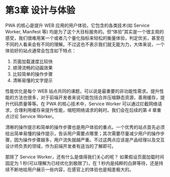 # 第3章 设计与体验

PWA 的核心是提升 WEB 应用的用户体验，它包含的各类技术(如 Service Worker, Manifest 等) 均是为了这个大目标服务的。但“体验”其实是一个很主观的感受，我们很难用某一个或者几个量化指标来轻松的衡量体验，判定优劣，甚至在不同的人看来会有不同的理解。不过这也不表示我们就无能为力，大体来说，一个体验好的站点通常会包含如下特点：

1. 页面加载速度比较快
2. 顺滑流畅的动画效果
3. 比较简单的操作步骤
4. 清晰易懂的文字提示

性能优化是每个 WEB 站点共同的课题，可以说是最重要的非功能性需求。提升性能的方法也很多，对于前端开发者来说可能包括合并压缩静态资源，善用缓存，提升代码质量等等。在 PWA 的核心技术中，Service Worker 可以通过拦截网络请求，合理利用缓存来提升性能，缩短网络请求的耗时。我们会在后续的第 4 章重点讨论 Service Worker。

清晰的操作提示和简单的操作步骤也是用户体验的重点。一个优秀的站点首先必须给出简单易懂的操作提示，告诉用户需要点哪里；其次需要尽量减少用户的操作步骤，因为操作步骤越多，用户流失就越严重。不过这两点应该是产品经理以及交互设计师负责的领域，作为前端开发者有适当的了解即可。

那除了 Service Worker，还有什么是值得我们关心的呢？
如果假设页面加载时间固定为 1 秒(可以理解为已经优化到极限了)，在 1 秒内是纯粹的白屏等待，还是持续不断地给用户展示一些内容，在感官上的体验也是相差极大的。


 <!-- 设计与体验（重理念轻实战）(王轶盛)
 App Shell
 Skeleton
 动画 -->